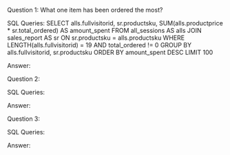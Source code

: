 Question 1: What one item has been ordered the most?

SQL Queries:
SELECT alls.fullvisitorid, sr.productsku, SUM(alls.productprice * sr.total_ordered) AS amount_spent
FROM all_sessions AS alls
JOIN sales_report AS sr
ON sr.productsku = alls.productsku
WHERE LENGTH(alls.fullvisitorid) = 19 AND total_ordered != 0
GROUP BY alls.fullvisitorid, sr.productsku
ORDER BY amount_spent DESC
LIMIT 100

Answer: 



Question 2: 

SQL Queries:

Answer:



Question 3: 

SQL Queries:

Answer:
